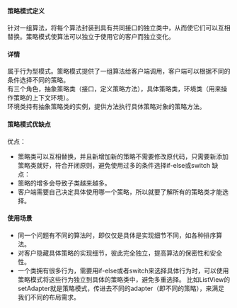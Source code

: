 #### 策略模式定义
针对一组算法，将每个算法封装到具有共同接口的独立类中，从而使它们可以互相替换。策略模式使算法可以独立于使用它的客户而独立变化。
#### 详情
属于行为型模式。策略模式提供了一组算法给客户端调用，客户端可以根据不同的条件选择不同的策略。  
有三个角色，抽象策略类（接口，定义策略方法），具体策略类，环境类（用来操作策略的上下文环境）。  
环境类持有抽象策略类的实例，提供方法执行具体策略对象的策略方法。
#### 策略模式优缺点
优点：
- 策略类可以互相替换，并且新增加新的策略不需要修改原代码，只需要新添加策略类就好，符合开闭原则，避免使用过多的条件选择if-else或switch
缺点：
- 策略的增多会导致子类越来越多。
- 客户端需要自己决定具体使用哪一个策略，所以就要了解所有的策略类才能选择。
#### 使用场景
- 同一个问题有不同的算法时，即仅仅是具体是实现细节不同，如各种排序算法。
- 对客户隐藏具体策略的实现细节，彼此完全独立，提高算法的保密性和安全性。
- 一个类拥有很多行为，需要用if-else或者switch来选择具体行为时，可以使用策略模式将这些行为独立到具体的策略类中，避免多重选择。
比如ListView的setAdapter就是策略模式，传进去不同的adapter（即不同的策略），来满足我们不同的布局需求。





